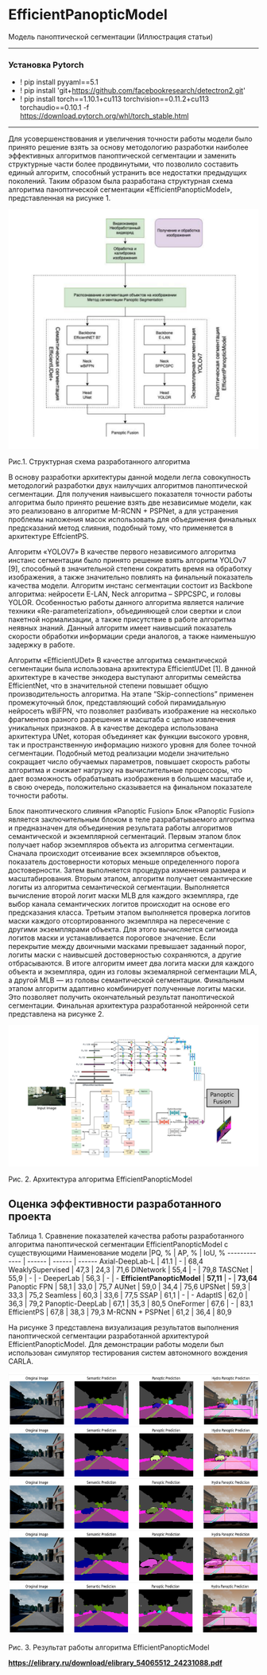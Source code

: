 # EfficientPanopticModel
Модель паноптической сегментации (Иллюстрация статьи)

----
### Установка Pytorch
- ! pip install pyyaml==5.1
- ! pip install 'git+https://github.com/facebookresearch/detectron2.git'
- ! pip install torch==1.10.1+cu113 torchvision==0.11.2+cu113 torchaudio==0.10.1 -f https://download.pytorch.org/whl/torch_stable.html
----
Для усовершенствования и увеличения точности работы модели было принято решение взять за основу методологию разработки наиболее эффективных алгоритмов паноптической сегментации и заменить структурные части более продвинутыми, что позволило составить единый алгоритм, способный устранить все недостатки предыдущих поколений. 
Таким образом была разработана структурная схема алгоритма паноптической сегментации «EfficientPanopticModel», представленная на рисунке 1.

![alt text](Рисунок1.png)

 
Рис.1. Структурная схема разработанного алгоритма

В основу разработки архитектуры данной модели легла совокупность методологий разработки двух наилучших алгоритмов паноптической сегментации.  Для получения наивысшего показателя точности работы алгоритма было принято решение взять две независимые модели, как это реализовано в алгоритме M-RCNN + PSPNet, а для устранения проблемы наложения масок использовать для объединения финальных предсказаний метод слияния, подобный тому, что применяется в архитектуре EffcientPS. 

Алгоритм «YOLOV7»
 В качестве первого независимого алгоритма инстанс сегментации было принято решение взять алгоритм YOLOv7 [9], способный в значительной степени сократить время на обработку изображения, а также значительно повлиять на финальный показатель качества модели. 
Алгоритм инстанс сегментации состоит из Backbone алгоритма: нейросети E-LAN, Neck алгоритма – SPPCSPC, и головы YOLOR.  Особенностью работы данного алгоритма является наличие техники «Re-parameterization», объединяющей слои свертки и слои пакетной нормализации, а также присутствие в работе алгоритма неявных знаний. Данный алгоритм имеет наивысший показатель скорости обработки информации среди аналогов, а также наименьшую задержку в работе. 

Алгоритм «EfficientUDet»
В качестве алгоритма семантической сегментации была использована архитектура EfficientUDet [1]. В данной архитектуре в качестве энкодера выступают алгоритмы семейства EfficientNet, что в значительной степени повышает общую производительность алгоритма.  На этапе “Skip-connections” применен промежуточный блок, представляющий собой пирамидальную нейросеть wBiFPN, что позволяет разбивать изображение на несколько фрагментов разного разрешения и масштаба с целью извлечения уникальных признаков. А в качестве декодера использована архитектура UNet, которая объединяет как функции высокого уровня, так и пространственную информацию низкого уровня для более точной сегментации.
Подобный метод реализации модели значительно сокращает число обучаемых параметров, повышает скорость работы алгоритма и снижает нагрузку на вычислительные процессоры, что дает возможность обрабатывать изображения в большем масштабе и, в свою очередь, положительно сказывается на финальном показателе точности работы. 

Блок паноптического слияния «Panoptic Fusion»
Блок «Panoptic Fusion» является заключительным блоком в теле разрабатываемого алгоритма и предназначен для объединения результата работы алгоритмов семантической и экземплярной сегментаций. 
Первым этапом блок получает набор экземпляров объекта из алгоритма сегментации. Сначала происходит отсеивание всех экземпляров объектов, показатель достоверности которых меньше определенного порога достоверности. Затем выполняется процедура изменения размера и масштабирования. 
Вторым этапом, алгоритм получает семантические логиты из алгоритма семантической сегментации. Выполняется вычисление второй логит маски MLB для каждого экземпляра, где выбор канала семантических логитов происходит на основе его предсказания класса. 
Третьим этапом выполняется проверка логитов маски каждого отсортированного экземпляра на пересечение с другими экземплярами объекта. Для этого вычисляется сигмоида логитов маски и устанавливается пороговое значение. Если перекрытие между двоичными масками превышает заданный порог, логиты маски с наивысшей достоверностью сохраняются, а другие отбрасываются. 
В итоге алгоритм имеет два логита маски для каждого объекта и экземпляра, один из головы экземалярной сегментации MLA, а другой MLB — из головы семантической сегментации. Финальным этапом алгоритм адаптивно комбинирует полученные логиты маски. Это позволяет получить окончательный результат паноптической сегментации. 
Финальная архитектура разработанной нейронной сети представлена на рисунке 2. 

![alt text](Рисунок2.jpg)

 
Рис. 2. Архитектура алгоритма EfficientPanopticModel

## Оценка эффективности разработанного проекта

Таблица 1. Сравнение показателей качества работы разработанного алгоритма паноптической сегментации EfficientPanopticModel с существующими
Наименование модели |PQ, % | AP, % | IoU, %
------------- | ------ | ------ | ------
Axial-DeepLab-L	| 41.1	| -	| 68,4
WeaklySupervised	| 47,3	| 24,3	| 71,6
DINetwork	| 55,4	| -	| 79,8
TASCNet	| 55,9	| -	| -
DeeperLab	| 56,3	| -	| -
**EfficientPanopticModel**	| **57,11**	| **-** | **73,64**
Panoptic FPN	| 58,1	| 33,0	| 75,7
AUNet	| 59,0	| 34,4	| 75,6
UPSNet	| 59,3	| 33,3	| 75,2
Seamless	| 60,3	| 33,6	| 77,5
SSAP	| 61,1	| -	| -
AdaptIS	| 62,0	| 36,3	| 79,2
Panoptic-DeepLab	| 67,1	| 35,3	| 80,5
OneFormer	| 67,6	| -	| 83,1
EfficientPS	| 67,8	| 38,3	| 79,3
M-RCNN + PSPNet	| 61,2	| 36,4	| 80,9

На рисунке 3 представлена визуализация результатов выполнения паноптической сегментации разработанной архитектурой EfficientPanopticModel. Для демонстрации работы модели был использован симулятор тестирования систем автономного вождения CARLA. 

![alt text](Рисунок3.png)

 
Рис. 3. Результат работы алгоритма EfficientPanopticModel

**https://elibrary.ru/download/elibrary_54065512_24231088.pdf**
